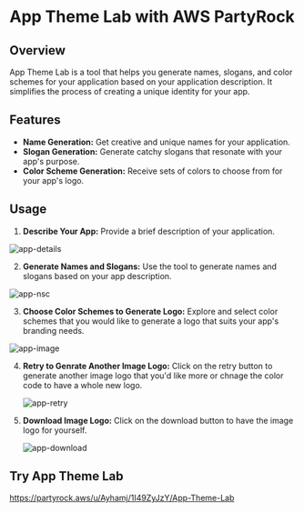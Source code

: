 # App Theme Lab with AWS PartyRock

## Overview
App Theme Lab is a tool that helps you generate names, slogans, and color schemes for your application based on your application description. It simplifies the process of creating a unique identity for your app.

## Features
- **Name Generation:** Get creative and unique names for your application.
- **Slogan Generation:** Generate catchy slogans that resonate with your app's purpose.
- **Color Scheme Generation:** Receive sets of colors to choose from for your app's logo.

## Usage
1. **Describe Your App:**
   Provide a brief description of your application.
  
  ![app-details](https://github.com/AyhamJar/application-brand-crafter-with-AWS-PartyRock/assets/108863344/dc377665-df79-4c34-ae4b-9dd6f347dda3)
  
   

2. **Generate Names and Slogans:**
   Use the tool to generate names and slogans based on your app description.

  ![app-nsc](https://github.com/AyhamJar/application-brand-crafter-with-AWS-PartyRock/assets/108863344/0e3c4403-13cd-4c95-896b-04e1f371d64b)



3. **Choose Color Schemes to Generate Logo:**
   Explore and select color schemes that you would like to generate a logo that suits your app's branding needs.
   
  ![app-image](https://github.com/AyhamJar/application-brand-crafter-with-AWS-PartyRock/assets/108863344/900ff966-f940-493f-9b44-2546719aa3b5)


4. **Retry to Genrate Another Image Logo:**
   Click on the retry button to generate another image logo that you'd like more or chnage the color code to have a whole new logo.

   ![app-retry](https://github.com/AyhamJar/application-brand-crafter-with-AWS-PartyRock/assets/108863344/6bcbed23-7f73-4f68-864a-cb7a38a159ad)


5. **Download Image Logo:**
   Click on the download button to have the image logo for yourself.

    ![app-download](https://github.com/AyhamJar/application-brand-crafter-with-AWS-PartyRock/assets/108863344/a39a4894-9258-4a2f-bb07-87a793bd8d3f)


## Try App Theme Lab

https://partyrock.aws/u/Ayhamj/1I49ZyJzY/App-Theme-Lab
